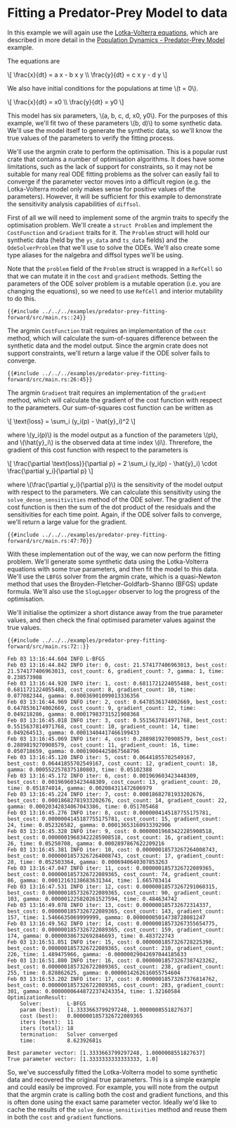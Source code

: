 # Fitting a Predator-Prey Model to data

In this example we will again use the [Lotka-Volterra equations](https://en.wikipedia.org/wiki/Lotka%E2%80%93Volterra_equations), which are described in more detail in the [Population Dynamics - Predator-Prey Model](./population_dynamics.md) example. 

The equations are

\\[
\frac{x}{dt} = a x - b x y \\\\
\frac{y}{dt} = c x y - d y
\\]


We also have initial conditions for the populations at time \\(t = 0\\).

\\[
\frac{x}{dt} = x0 \\\\
\frac{y}{dt} = y0
\\]

This model has six parameters, \\(a, b, c, d, x0, y0\\). For the purposes of this example, we'll fit two of these parameters \\(b, d)\\) to some synthetic data. We'll use the model itself to generate the synthetic data, so we'll know the true values of the parameters to verify the fitting process.

We'll use the argmin crate to perform the optimisation. This is a popular rust crate that contains a number of optimisation algorithms. It does have some limitations, such as the lack of support for constraints, so it may not be suitable for many real ODE fitting problems as the solver can easily fail to converge if the parameter vector moves into a difficult region (e.g. the Lotka-Volterra model only makes sense for positive values of the parameters). However, it will be sufficient for this example to demonstrate the sensitivity analysis capabilities of `diffsol`.

First of all we will need to implement some of the argmin traits to specify the optimisation problem. We'll create a `struct Problem` and implement the `CostFunction` and `Gradient` traits for it. The `Problem` struct will hold our synthetic data (held by the `ys_data` and `ts_data` fields) and the `OdeSolverProblem` that we'll use to solve the ODEs. We'll also create some type aliases for the nalgebra and diffsol types we'll be using.

Note that the `problem` field of the `Problem` struct is wrapped in a `RefCell` so that we can mutate it in the `cost` and `gradient` methods. Setting the parameters of the ODE solver problem is a mutable operation (i.e. you are changing the equations), so we need to use `RefCell` and interior mutability to do this.

```rust,ignore
{{#include ../../../examples/predator-prey-fitting-forward/src/main.rs::24}}
```

The argmin `CostFunction` trait requires an implementation of the `cost` method, which will calculate the sum-of-squares difference between the synthetic data and the model output. Since the argmin crate does not support constraints, we'll return a large value if the ODE solver fails to converge.

```rust,ignore
{{#include ../../../examples/predator-prey-fitting-forward/src/main.rs:26:45}}
```

The argmin `Gradient` trait requires an implementation of the `gradient` method, which will calculate the gradient of the cost function with respect to the parameters. Our sum-of-squares cost function can be written as

\\[
\text{loss} = \sum_i (y_i(p) - \hat{y}_i)^2
\\]

where \\(y_i(p)\\) is the model output as a function of the parameters \\(p\\), and \\(\hat{y}_i\\) is the observed data at time index \\(i\\). Threrefore, the gradient of this cost function with respect to the parameters is

\\[
\frac{\partial \text{loss}}{\partial p} = 2 \sum_i (y_i(p) - \hat{y}_i) \cdot \frac{\partial y_i}{\partial p}
\\]

where \\(\frac{\partial y_i}{\partial p}\\) is the sensitivity of the model output with respect to the parameters. We can calculate this sensitivity using the `solve_dense_sensitivities` method of the ODE solver. The gradient of the cost function is then the sum of the dot product of the residuals and the sensitivities for each time point. Again, if the ODE solver fails to converge, we'll return a large value for the gradient.

```rust,ignore
{{#include ../../../examples/predator-prey-fitting-forward/src/main.rs:47:70}}
```

With these implementation out of the way, we can now perform the fitting problem. We'll generate some synthetic data using the Lotka-Volterra equations with some true parameters, and then fit the model to this data. We'll use the `LBFGS` solver from the argmin crate, which is a quasi-Newton method that uses the Broyden-Fletcher-Goldfarb-Shanno (BFGS) update formula. We'll also use the `SlogLogger` observer to log the progress of the optimisation.

We'll initialise the optimizer a short distance away from the true parameter values, and then check the final optimised parameter values against the true values.

```rust,ignore
{{#include ../../../examples/predator-prey-fitting-forward/src/main.rs:72::}}
```

```
Feb 03 13:16:44.604 INFO L-BFGS
Feb 03 13:16:44.842 INFO iter: 0, cost: 21.574177406963013, best_cost: 21.574177406963013, cost_count: 6, gradient_count: 7, gamma: 1, time: 0.238573908
Feb 03 13:16:44.920 INFO iter: 1, cost: 0.6811721224055488, best_cost: 0.6811721224055488, cost_count: 8, gradient_count: 10, time: 0.077082344, gamma: 0.00036901099013336356
Feb 03 13:16:44.969 INFO iter: 2, cost: 0.6478536174002669, best_cost: 0.6478536174002669, cost_count: 9, gradient_count: 12, time: 0.049218286, gamma: 0.00017983731521908368
Feb 03 13:16:45.018 INFO iter: 3, cost: 0.5515637814971768, best_cost: 0.5515637814971768, cost_count: 10, gradient_count: 14, time: 0.049264513, gamma: 0.00013404417466199433
Feb 03 13:16:45.069 INFO iter: 4, cost: 0.2889819270908579, best_cost: 0.2889819270908579, cost_count: 11, gradient_count: 16, time: 0.050718659, gamma: 0.00019004425867568796
Feb 03 13:16:45.120 INFO iter: 5, cost: 0.06441855702549167, best_cost: 0.06441855702549167, cost_count: 12, gradient_count: 18, gamma: 0.0005522578375180803, time: 0.05102388
Feb 03 13:16:45.172 INFO iter: 6, cost: 0.001969603423448309, best_cost: 0.001969603423448309, cost_count: 13, gradient_count: 20, time: 0.051874014, gamma: 0.002084311472606979
Feb 03 13:16:45.224 INFO iter: 7, cost: 0.00018682781933202676, best_cost: 0.00018682781933202676, cost_count: 14, gradient_count: 22, gamma: 0.00020342834067043386, time: 0.051705468
Feb 03 13:16:45.276 INFO iter: 8, cost: 0.0000004145187755175781, best_cost: 0.0000004145187755175781, cost_count: 15, gradient_count: 24, time: 0.052326582, gamma: 0.00013653160933392906
Feb 03 13:16:45.328 INFO iter: 9, cost: 0.00000019683422285908518, best_cost: 0.00000019683422285908518, cost_count: 16, gradient_count: 26, time: 0.05250708, gamma: 0.0002897867622209216
Feb 03 13:16:45.381 INFO iter: 10, cost: 0.00000018573267264008743, best_cost: 0.00000018573267264008743, cost_count: 17, gradient_count: 28, time: 0.052503364, gamma: 0.0006940640307853263
Feb 03 13:16:47.047 INFO iter: 11, cost: 0.0000001857326722089365, best_cost: 0.0000001857326722089365, cost_count: 74, gradient_count: 86, gamma: 0.00012163138683631344, time: 1.665703414
Feb 03 13:16:47.531 INFO iter: 12, cost: 0.00000018573267291060315, best_cost: 0.0000001857326722089365, cost_count: 90, gradient_count: 103, gamma: 0.000001225820261527594, time: 0.484634742
Feb 03 13:16:49.078 INFO iter: 13, cost: 0.000000185732672314337, best_cost: 0.0000001857326722089365, cost_count: 143, gradient_count: 157, time: 1.5466635069999999, gamma: 0.00000005014738728081247
Feb 03 13:16:49.562 INFO iter: 14, cost: 0.00000018573267355654775, best_cost: 0.0000001857326722089365, cost_count: 159, gradient_count: 174, gamma: 0.00000386732692846693, time: 0.483722743
Feb 03 13:16:51.051 INFO iter: 15, cost: 0.0000001857326728225398, best_cost: 0.0000001857326722089365, cost_count: 210, gradient_count: 226, time: 1.489475966, gamma: -0.00000029042697044185633
Feb 03 13:16:51.880 INFO iter: 16, cost: 0.00000018573267387423262, best_cost: 0.0000001857326722089365, cost_count: 238, gradient_count: 255, time: 0.828862625, gamma: 0.0000014262616055754604
Feb 03 13:16:53.202 INFO iter: 17, cost: 0.00000018573267376814762, best_cost: 0.0000001857326722089365, cost_count: 283, gradient_count: 301, gamma: 0.00000006448722374243354, time: 1.32160584
OptimizationResult:
    Solver:        L-BFGS
    param (best):  [1.3333663799297248, 1.0000008551827637]
    cost (best):   0.0000001857326722089365
    iters (best):  11
    iters (total): 18
    termination:   Solver converged
    time:          8.62392681s

Best parameter vector: [1.3333663799297248, 1.0000008551827637]
True parameter vector: [1.3333333333333333, 1.0]
```

So, we've successfully fitted the Lotka-Volterra model to some synthetic data and recovered the original true parameters. This is a simple example and could easily be improved. For example, you will note from the output that the argmin crate is calling both the cost and gradient functions, and this is often done using the exact same parameter vector. Ideally we'd like to cache the results of the `solve_dense_sensitivities` method and reuse them in both the `cost` and `gradient` functions. 
